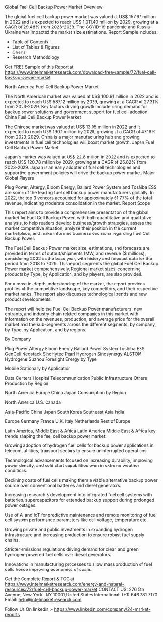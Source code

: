 Global Fuel Cell Backup Power Market Overview



The global fuel cell backup power market was valued at US$ 157.67 million in 2022 and is expected to reach US$ 1,011.40 million by 2029, growing at a CAGR of 29.48% from 2023-2029.
The COVID-19 pandemic and Russia-Ukraine war impacted the market size estimations.
Report Sample includes:
- Table of Contents
- List of Tables & Figures
- Charts
- Research Methodology

Get FREE Sample of this Report at https://www.intelmarketresearch.com/download-free-sample/72/fuel-cell-backup-power-market


North America Fuel Cell Backup Power Market



The North American market was valued at US$ 100.91 million in 2022 and is expected to reach US$ 587.12 million by 2029, growing at a CAGR of 27.31% from 2023-2029.
Key factors driving growth include rising demand for backup power solutions and government support for fuel cell adoption.
China Fuel Cell Backup Power Market



The Chinese market was valued at US$ 13.05 million in 2022 and is expected to reach US$ 190.1 million by 2029, growing at a CAGR of 47.16% from 2023-2029.
China is a major manufacturing hub and growing investments in fuel cell technologies will boost market growth.
Japan Fuel Cell Backup Power Market



Japan's market was valued at US$ 22.8 million in 2022 and is expected to reach US$ 120.78 million by 2029, growing at a CAGR of 25.82% from 2023-2029.
Japan is an early adopter of fuel cell technologies and supportive government policies will drive the backup power market.
Major Global Players



Plug Power, Altergy, Bloom Energy, Ballard Power System and Toshiba ESS are some of the leading fuel cell backup power manufacturers globally.
In 2022, the top 3 vendors accounted for approximately 61.77% of the total revenue, indicating moderate consolidation in the market.
Report Scope



This report aims to provide a comprehensive presentation of the global market for Fuel Cell Backup Power, with both quantitative and qualitative analysis, to help readers develop business/growth strategies, assess the market competitive situation, analyze their position in the current marketplace, and make informed business decisions regarding Fuel Cell Backup Power.



The Fuel Cell Backup Power market size, estimations, and forecasts are provided in terms of output/shipments (MW) and revenue ($ millions), considering 2022 as the base year, with history and forecast data for the period from 2018 to 2029. This report segments the global Fuel Cell Backup Power market comprehensively. Regional market sizes, concerning products by Type, by Application, and by players, are also provided.



For a more in-depth understanding of the market, the report provides profiles of the competitive landscape, key competitors, and their respective market ranks. The report also discusses technological trends and new product developments.



The report will help the Fuel Cell Backup Power manufacturers, new entrants, and industry chain related companies in this market with information on the revenues, production, and average price for the overall market and the sub-segments across the different segments, by company, by Type, by Application, and by regions.

By Company



Plug Power
Altergy
Bloom Energy
Ballard Power System
Toshiba ESS
GenCell
Nedstack
SinoHytec
Pearl Hydrogen
Sinosynergy
ALSTOM Hydrogene
Suzhou Foresight Energy
by Type



Mobile
Stationary
by Application



Data Centers
Hospital
Telecommunication
Public Infrastructure
Others
Production by Region



North America
Europe
China
Japan
Consumption by Region



North America
U.S.
Canada


Asia-Pacific
China
Japan
South Korea
Southeast Asia
India


Europe
Germany
France
U.K.
Italy
Netherlands
Rest of Europe


Latin America, Middle East & Africa
Latin America
Middle East & Africa
key trends shaping the fuel cell backup power market:



Growing adoption of hydrogen fuel cells for backup power applications in telecom, utilities, transport sectors to ensure uninterrupted operations.

Technological advancements focused on increasing durability, improving power density, and cold start capabilities even in extreme weather conditions.

Declining costs of fuel cells making them a viable alternative backup power source over conventional batteries and diesel generators.

Increasing research & development into integrated fuel cell systems with batteries, supercapacitors for extended backup support during prolonged power outages.

Use of AI and IoT for predictive maintenance and remote monitoring of fuel cell system performance parameters like cell voltage, temperature etc.

Growing private and public investments in expanding hydrogen infrastructure and increasing production to ensure robust fuel supply chains.

Stricter emissions regulations driving demand for clean and green hydrogen-powered fuel cells over diesel generators.

Innovations in manufacturing processes to allow mass production of fuel cells hence improving economies of scale.

Get the Complete Report & TOC at https://www.intelmarketresearch.com/energy-and-natural-resources/72/fuel-cell-backup-power-market
CONTACT US:
276 5th Avenue, New York , NY 10001,United States
International: (+1) 646 781 7170
Email: help@intelmarketresearch.com

Follow Us On linkedin :- https://www.linkedin.com/company/24-market-reports

